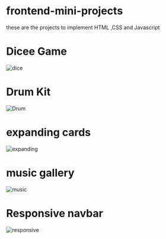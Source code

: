 # frontend-mini-projects
these are the projects to implement HTML ,CSS and Javascript
# Dicee Game
![dice](https://user-images.githubusercontent.com/80371996/181160035-c9df114b-3c3f-40ff-a615-e244a6cc774f.png)
# Drum Kit
​![Drum](https://user-images.githubusercontent.com/80371996/181160553-a51d739b-ee47-4328-9cb9-b711426a5315.png)
# expanding cards
![expanding ](https://user-images.githubusercontent.com/80371996/181160938-72e746ec-08bb-4809-9543-9ea075bfd9a4.png)
# music gallery
![music](https://user-images.githubusercontent.com/80371996/181161313-abe76bb1-319a-4292-844b-8c2b03d04894.png)
# Responsive navbar
![responsive](https://user-images.githubusercontent.com/80371996/181161658-2c0c7624-4a27-444d-9a54-dda38370a082.png)
